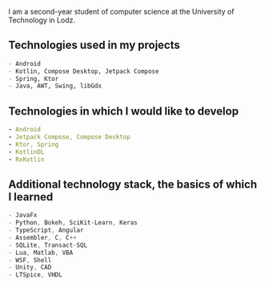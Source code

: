 I am a second-year student of computer science at the University of Technology in Lodz.
  
## Technologies used in my projects
```python
- Android
- Kotlin, Compose Desktop, Jetpack Compose
- Spring, Ktor
- Java, AWT, Swing, libGdx
```

## Technologies in which I would like to develop
```yaml
- Android
- Jetpack Compose, Compose Desktop
- Ktor, Spring
- KotlinDL
- RxKotlin
```

## Additional technology stack, the basics of which I learned
```kotlin
- JavaFx
- Python, Bokeh, SciKit-Learn, Keras
- TypeScript, Angular
- Assembler, C, C++
- SQLite, Transact-SQL
- Lua, Matlab, VBA
- WSF, Shell
- Unity, CAD
- LTSpice, VHDL
```
